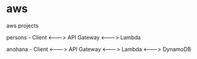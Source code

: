 # aws
aws projects

persons - 
Client <---> API Gateway <---> Lambda

anohana -
Client <---> API Gateway <---> Lambda <---> DynamoDB
